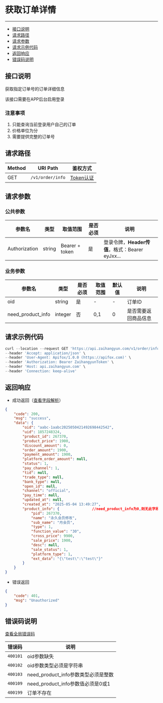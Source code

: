 # 获取订单详情

---
- [接口说明](#section-1)
- [请求路径](#section-2)
- [请求参数](#section-3)
- [请求示例代码](#section-4)
- [返回响应](#section-5)
- [错误码说明](#section-6)

<a name="section-1"></a>
## 接口说明

获取指定订单号的订单详细信息

该接口需要在APP后台启用登录

### 注意事项

1. 只能查询当前登录用户自己的订单
2. 价格单位为分
3. 需要提供完整的订单号

<a name="section-2"></a>
## 请求路径

| Method | URI Path | 鉴权方式 |
| -- | -- | -- |
| GET | `/v1/order/info` | [Token认证](/{{route}}/{{version}}/intro#section-4) |

<a name="section-3"></a>
## 请求参数

### 公共参数
| 参数名 | 类型 | 取值范围 | 是否必须 | 说明 |
| -- | -- | -- | -- | -- |
| Authorization | string | Bearer + token | 是 | 登录令牌，**Header传值**，格式：Bearer eyJxx... |

### 业务参数
| 参数名 | 类型 | 是否必须 | 取值范围 | 默认值 | 说明 |
| -- | -- | -- | -- | -- | -- |
| oid | string | 是 | - | - | 订单ID |
| need_product_info | integer | 否 | 0,1 | 0 | 是否需要返回商品信息 |

<a name="section-4"></a>
## 请求示例代码

```javascript
curl --location --request GET 'https://api.zaihangyun.com/v1/order/info?oid=aabc-12025050421492698442542' \
--header 'Accept: application/json' \
--header 'User-Agent: Apifox/1.0.0 (https://apifox.com)' \
--header 'Authorization: Bearer ZaihangyunToken' \
--header 'Host: api.zaihangyun.com' \
--header 'Connection: keep-alive'
```

<a name="section-5"></a>
## 返回响应

- 成功返回（[查看字段解析](/{{route}}/{{version}}/struct#section-2)）

```json
{
    "code": 200,
    "msg": "success",
    "data": {
        "oid": "aabc-1aabc2025050421492698442542",
        "uid": 1857248324,
        "product_id": 267370,
        "product_price": 1900,
        "discount_amount": 0,
        "order_amount": 1900,
        "payment_amount": 1900,
        "platform_order_amount": null,
        "status": 1,
        "pay_channel": 1,
        "tid": null,
        "trade_type": null,
        "bank_type": null,
        "open_id": null,
        "channel": "official",
        "pay_time": null,
        "updated_at": null,
        "created_at": "2025-05-04 13:49:27",
        "product_info": {               //need_product_info为0,则无此字段
            "pid": 267370,
            "name": "永久会员修改",
            "sub_name": "月会员",
            "type": 1,
            "function_value": "30",
            "cross_price": 9900,
            "sale_price": 1900,
            "desc": null,
            "sale_status": 1,
            "platform_type": 1,
            "ext_data": "{\"test\":\"test\"}"
        }
    }
}
```

- 错误返回

```json
{
    "code": 401,
    "msg": "Unauthorized"
}
```


<a name="section-6"></a>
## 错误码说明

[查看全局错误码](/{{route}}/{{version}}/code#section-2)

| 错误码 | 说明 |
| -- | -- |
| `400101` | oid参数缺失 |
| `400102` | oid参数类型必须是字符串 |
| `400103` | need_product_info参数类型必须是整数 |
| `400109` | need_product_info参数值必须是0或1 |
| `400199` | 订单不存在 |